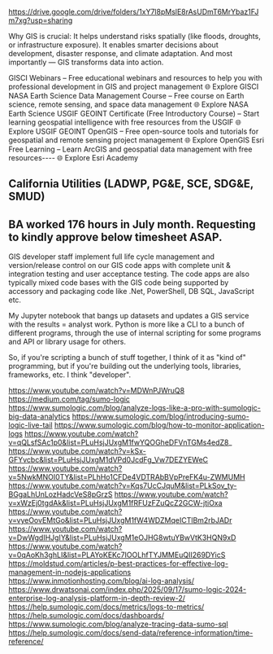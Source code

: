 https://drive.google.com/drive/folders/1xY7l8pMslE8rAsUDmT6MrYbaz1FJm7xg?usp=sharing



Why GIS is crucial:
It helps understand risks spatially (like floods, droughts, or infrastructure exposure).
It enables smarter decisions about development, disaster response, and climate adaptation.
And most importantly — GIS transforms data into action.



GISCI Webinars – Free educational webinars and resources to help you with professional development in GIS and project management
🌐 Explore GISCI
NASA Earth Science Data Management Course – Free course on Earth science, remote sensing, and space data management
🌐 Explore NASA Earth Science
USGIF GEOINT Certificate (Free Introductory Course) – Start learning geospatial intelligence with free resources from the USGIF
🌐 Explore USGIF GEOINT
OpenGIS – Free open-source tools and tutorials for geospatial and remote sensing project management
🌐 Explore OpenGIS
Esri Free Learning – Learn ArcGIS and geospatial data management with free resources----
🌐 Explore Esri Academy



California Utilities (LADWP, PG&E, SCE, SDG&E, SMUD)
----
BA worked 176 hours in July month. Requesting to kindly approve below timesheet ASAP.
----
GIS developer staff implement full life cycle management and version/release control on our GIS code apps with complete unit & integration testing and user acceptance testing. The code apps are also typically mixed code bases with the GIS code being supported by accessory and packaging code like .Net, PowerShell, DB SQL, JavaScript etc.



My Jupyter notebook that bangs up datasets and updates a GIS service with the results = analyst work.
Python is more like a CLI to a bunch of different programs, through the use of internal scripting for some programs and API or library usage for others.



So, if you're scripting a bunch of stuff together, I think of it as "kind of" programming, but if you're building out the underlying tools, libraries, frameworks, etc. I think "developer".



https://www.youtube.com/watch?v=MDWnPJWruQ8
https://medium.com/tag/sumo-logic
https://www.sumologic.com/blog/analyze-logs-like-a-pro-with-sumologic-big-data-analytics
https://www.sumologic.com/blog/introducing-sumo-logic-live-tail
https://www.sumologic.com/blog/how-to-monitor-application-logs
https://www.youtube.com/watch?v=qQLsfSAc1p0&list=PLuHsjJUxgM1fwYQOGheDFVnTGMs4edZ8_
https://www.youtube.com/watch?v=kSx-GFYvcbc&list=PLuHsjJUxgM1dVPd0JcdFg_Vw7DEZYEWeC
https://www.youtube.com/watch?v=5NwkMNOI0TY&list=PLhHo1CFDe4VDTRAbBVpPreFK4u-ZWMUMH
https://www.youtube.com/watch?v=Kqs7UcCJquM&list=PLkSov_ty-BGgaLhUnLozHadcVeS8pGrzS
https://www.youtube.com/watch?v=xWzEj0tgdAk&list=PLuHsjJUxgM1fRFUzFZuQcZ2GCW-jtiOxa
https://www.youtube.com/watch?v=vyeOovEMtGo&list=PLuHsjJUxgM1fW4WDZMqeICTlBm2rbJADr
https://www.youtube.com/watch?v=DwWgdIHJgIY&list=PLuHsjJUxgM1eOJHG8wtuYBwVtK3HQN9xD
https://www.youtube.com/watch?v=0qAoKh3ghLI&list=PLAYoKEKc7IOOLhfTYJMMEuQII269DYicS
https://moldstud.com/articles/p-best-practices-for-effective-log-management-in-nodejs-applications
https://www.inmotionhosting.com/blog/ai-log-analysis/
https://www.drwatsonai.com/index.php/2025/09/17/sumo-logic-2024-enterprise-log-analysis-platform-in-depth-review-2/
https://help.sumologic.com/docs/metrics/logs-to-metrics/
https://help.sumologic.com/docs/dashboards/
https://www.sumologic.com/blog/analyze-tracing-data-sumo-sql
https://help.sumologic.com/docs/send-data/reference-information/time-reference/



  
